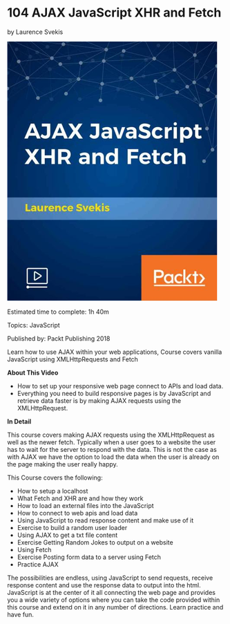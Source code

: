 # 104 AJAX JavaScript XHR and Fetch
by Laurence Svekis

<img src="images/AJAXJavaScriptXHRandFetch.jpg">

Estimated time to complete: 1h 40m

Topics: JavaScript

Published by: Packt Publishing 2018

Learn how to use AJAX within your web applications, Course covers vanilla JavaScript using XMLHttpRequests and Fetch

**About This Video**

* How to set up your responsive web page connect to APIs and load data.
* Everything you need to build responsive pages is by JavaScript and retrieve data faster is by making AJAX requests using the XMLHttpRequest.

**In Detail**

This course covers making AJAX requests using the XMLHttpRequest as well as the newer fetch. Typically when a user goes to a website the user has to wait for the server to respond with the data. This is not the case as with AJAX we have the option to load the data when the user is already on the page making the user really happy.

This Course covers the following:

* How to setup a localhost
* What Fetch and XHR are and how they work
* How to load an external files into the JavaScript
* How to connect to web apis and load data
* Using JavaScript to read response content and make use of it
* Exercise to build a random user loader
* Using AJAX to get a txt file content
* Exercise Getting Random Jokes to output on a website
* Using Fetch
* Exercise Posting form data to a server using Fetch
* Practice AJAX

The possibilities are endless, using JavaScript to send requests, receive response content and use the response data to output into the html. JavaScript is at the center of it all connecting the web page and provides you a wide variety of options where you can take the code provided within this course and extend on it in any number of directions. Learn practice and have fun.
